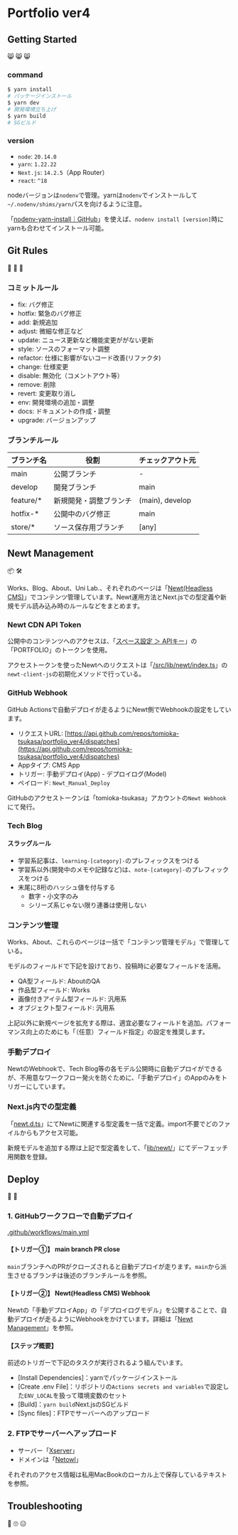 # Portfolio ver4

## Getting Started

😸 😸 😸 

### command

```bash
$ yarn install
# パッケージインストール
$ yarn dev
# 開発環境立ち上げ
$ yarn build
# SGビルド
```

### version

* `node`: `20.14.0`
* `yarn`: `1.22.22`
* `Next.js`: `14.2.5`（App Router）
* `react`: `^18`

nodeバージョンは`nodenv`で管理。yarnは`nodenv`でインストールして`~/.nodenv/shims/yarn`パスを向けるように注意。

「[nodenv-yarn-install｜GitHub](https://github.com/pine/nodenv-yarn-install)」を使えば、`nodenv install [version]`時にyarnも合わせてインストール可能。

## Git Rules

🌿 🌿 🌿 

### コミットルール

* fix: バグ修正
* hotfix: 緊急のバグ修正
* add: 新規追加
* adjust: 微細な修正など
* update: ニュース更新など機能変更ががない更新
* style: ソースのフォーマット調整
* refactor: 仕様に影響がないコード改善(リファクタ)
* change: 仕様変更
* disable: 無効化（コメントアウト等）
* remove: 削除
* revert: 変更取り消し
* env: 開発環境の追加・調整
* docs: ドキュメントの作成・調整
* upgrade: バージョンアップ

### ブランチルール

| ブランチ名 | 役割 | チェックアウト元 |
| --- |  --- |  --- | 
| main | 公開ブランチ | - |
| develop | 開発ブランチ | main |
| feature/* | 新規開発・調整ブランチ | (main), develop |
| hotfix-* | 公開中のバグ修正 | main
| store/* | ソース保存用ブランチ | [any] |

## Newt Management

📦 🛠

Works、Blog、About、Uni Lab.、それぞれのページは「[Newt(Headless CMS)](https://app.newt.so/tsukasa-tomioka-lab)」でコンテンツ管理しています。Newt運用方法とNext.jsでの型定義や新規モデル読み込み時のルールなどをまとめます。

### Newt CDN API Token

公開中のコンテンツへのアクセスは、「[スペース設定 ＞ APIキー](https://app.newt.so/tsukasa-tomioka-lab/settings/api)」の「PORTFOLIO」のトークンを使用。

アクセストークンを使ったNewtへのリクエストは「[/src/lib/newt/index.ts](./src/lib/newt/index.ts)」の`newt-client-js`の初期化メソッドで行っている。

### GitHub Webhook

GitHub Actionsで自動デプロイが走るようにNewt側でWebhookの設定をしています。

* リクエストURL: [https://api.github.com/repos/tomioka-tsukasa/portfolio_ver4/dispatches](https://api.github.com/repos/tomioka-tsukasa/portfolio_ver4/dispatches)
* Appタイプ: CMS App
* トリガー: 手動デプロイ(App) - デプロイログ(Model)
* ペイロード: `Newt_Manual_Deploy`

GitHubのアクセストークンは「tomioka-tsukasa」アカウントの`Newt Webhook`にて発行。

### Tech Blog

#### スラッグルール

* 学習系記事は、`learning-[category]-`のプレフィックスをつける
* 学習系以外(開発中のメモや記録など)は、`note-[category]-`のプレフィックスをつける
* 末尾に8桁のハッシュ値を付与する
  * 数字・小文字のみ
  * シリーズ系じゃない限り連番は使用しない

### コンテンツ管理

Works、About、これらのページは一括で「コンテンツ管理モデル」で管理している。

モデルのフィールドで下記を設けており、投稿時に必要なフィールドを活用。

* QA型フィールド: AboutのQA
* 作品型フィールド: Works
* 画像付きアイテム型フィールド: 汎用系
* オブジェクト型フィールド: 汎用系

上記以外に新規ページを拡充する際は、適宜必要なフィールドを追加。パフォーマンス向上のためにも「（任意）フィールド指定」の設定を推奨します。

### 手動デプロイ

NewtのWebhookで、Tech Blog等の各モデル公開時に自動デプロイができるが、不用意なワークフロー発火を防ぐために、「手動デプロイ」のAppのみをトリガーにしています。

### Next.js内での型定義

「[newt.d.ts](./src/types/newt.d.ts)」にてNewtに関連する型定義を一括で定義。import不要でどのファイルからもアクセス可能。

新規モデルを追加する際は上記で型定義をして、「[lib/newt/](./src/lib/newt/index.ts)」にてデーフェッチ用関数を登録。

## Deploy
🚚 💨

### 1. GitHubワークフローで自動デプロイ

[.github/workflows/main.yml](./.github/workflows/main.yml)

#### 【トリガー①】 main branch PR close

`main`ブランチへのPRがクローズされると自動デプロイが走ります。`main`から派生させるブランチは後述のブランチルールを参照。

#### 【トリガー②】 Newt(Headless CMS) Webhook

Newtの「手動デプロイApp」の「デプロイログモデル」を公開することで、自動デプロイが走るようにWebhookをかけています。詳細は「[Newt Management](#newt-management)」を参照。

#### 【ステップ概要】

前述のトリガーで下記のタスクが実行されるよう組んでいます。

* [Install Dependencies]：yarnでパッケージインストール
* [Create .env File]：リポジトリの`Actions secrets and variables`で設定した`ENV_LOCAL`を扱って環境変数のセット
* [Build]：`yarn build`Next.jsのSGビルド
* [Sync files]：FTPでサーバーへのアップロード

### 2. FTPでサーバーへアップロード

* サーバー「[Xserver](https://secure.xserver.ne.jp/xapanel/login/xserver/?request_page=xserver%2Findex)」
* ドメインは「[Netowl](https://secure.netowl.jp/netowl/?service=stardomain)」

それぞれのアクセス情報は私用MacBookのローカル上で保存しているテキストを参照。

## Troubleshooting

🤔 🙄 😑 
